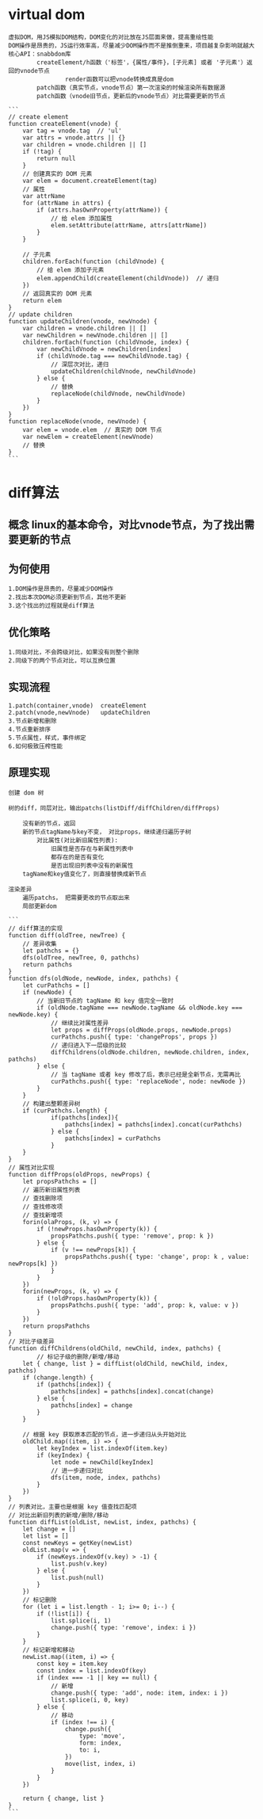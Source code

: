# virtual dom 
    虚拟DOM，用JS模拟DOM结构，DOM变化的对比放在JS层面来做，提高重绘性能
    DOM操作是昂贵的，JS运行效率高，尽量减少DOM操作而不是推倒重来，项目越复杂影响就越大
    核心API：snabbdom库
            createElement/h函数（'标签'，{属性/事件}，[子元素] 或者 '子元素'）返回的vnode节点
                    render函数可以把vnode转换成真是dom
            patch函数（真实节点，vnode节点）第一次渲染的时候渲染所有数据源
            patch函数（vnode旧节点，更新后的vnode节点）对比需要更新的节点

    ```
    // create element
    function createElement(vnode) {
        var tag = vnode.tag  // 'ul'
        var attrs = vnode.attrs || {}
        var children = vnode.children || []
        if (!tag) {
            return null
        }
        // 创建真实的 DOM 元素
        var elem = document.createElement(tag)
        // 属性
        var attrName
        for (attrName in attrs) {
            if (attrs.hasOwnProperty(attrName)) {
                // 给 elem 添加属性
                elem.setAttribute(attrName, attrs[attrName])
            }
        }

        // 子元素
        children.forEach(function (childVnode) {
            // 给 elem 添加子元素
            elem.appendChild(createElement(childVnode))  // 递归
        })
        // 返回真实的 DOM 元素
        return elem
    }
    // update children
    function updateChildren(vnode, newVnode) {
        var children = vnode.children || []
        var newChildren = newVnode.children || []
        children.forEach(function (childVnode, index) {
            var newChildVnode = newChildren[index]
            if (childVnode.tag === newChildVnode.tag) {
                // 深层次对比，递归
                updateChildren(childVnode, newChildVnode)
            } else {
                // 替换
                replaceNode(childVnode, newChildVnode)
            }
        })
    }
    function replaceNode(vnode, newVnode) {
        var elem = vnode.elem  // 真实的 DOM 节点
        var newElem = createElement(newVnode)
        // 替换
    }
    ```
# diff算法
  ## 概念 linux的基本命令，对比vnode节点，为了找出需要更新的节点
                
  ## 为何使用  
    1.DOM操作是昂贵的，尽量减少DOM操作
    2.找出本次DOM必须更新到节点，其他不更新
    3.这个找出的过程就是diff算法

  ## 优化策略
    1.同级对比，不会跨级对比，如果没有则整个删除
    2.同级下的两个节点对比，可以互换位置
  
  ## 实现流程 
    1.patch(container,vnode)  createElement
    2.patch(vnode,newVnode)   updateChildren
    3.节点新增和删除
    4.节点重新排序
    5.节点属性，样式，事件绑定
    6.如何极致压榨性能

  ## 原理实现
    创建 dom 树

    树的diff，同层对比，输出patchs(listDiff/diffChildren/diffProps)

        没有新的节点，返回
        新的节点tagName与key不变， 对比props，继续递归遍历子树
            对比属性(对比新旧属性列表):
                旧属性是否存在与新属性列表中
                都存在的是否有变化
                是否出现旧列表中没有的新属性
        tagName和key值变化了，则直接替换成新节点

    渲染差异
        遍历patchs， 把需要更改的节点取出来
        局部更新dom

    ```
    // diff算法的实现
    function diff(oldTree, newTree) {
        // 差异收集
        let pathchs = {}
        dfs(oldTree, newTree, 0, pathchs)
        return pathchs
    }
    function dfs(oldNode, newNode, index, pathchs) {
        let curPathchs = []
        if (newNode) {
            // 当新旧节点的 tagName 和 key 值完全一致时
            if (oldNode.tagName === newNode.tagName && oldNode.key === newNode.key) {
                // 继续比对属性差异
                let props = diffProps(oldNode.props, newNode.props)
                curPathchs.push({ type: 'changeProps', props })
                // 递归进入下一层级的比较
                diffChildrens(oldNode.children, newNode.children, index, pathchs)
            } else {
                // 当 tagName 或者 key 修改了后，表示已经是全新节点，无需再比
                curPathchs.push({ type: 'replaceNode', node: newNode })
            }
        }
        // 构建出整颗差异树
        if (curPathchs.length) {
                if(pathchs[index]){
                    pathchs[index] = pathchs[index].concat(curPathchs)
                } else {
                    pathchs[index] = curPathchs
                }
        }
    }
    // 属性对比实现
    function diffProps(oldProps, newProps) {
        let propsPathchs = []
        // 遍历新旧属性列表
        // 查找删除项
        // 查找修改项
        // 查找新增项
        forin(olaProps, (k, v) => {
            if (!newProps.hasOwnProperty(k)) {
                propsPathchs.push({ type: 'remove', prop: k })
            } else {
                if (v !== newProps[k]) {
                    propsPathchs.push({ type: 'change', prop: k , value: newProps[k] })
                }
            }
        })
        forin(newProps, (k, v) => {
            if (!oldProps.hasOwnProperty(k)) {
                propsPathchs.push({ type: 'add', prop: k, value: v })
            }
        })
        return propsPathchs
    }
    // 对比子级差异
    function diffChildrens(oldChild, newChild, index, pathchs) {
            // 标记子级的删除/新增/移动
        let { change, list } = diffList(oldChild, newChild, index, pathchs)
        if (change.length) {
            if (pathchs[index]) {
                pathchs[index] = pathchs[index].concat(change)
            } else {
                pathchs[index] = change
            }
        }

        // 根据 key 获取原本匹配的节点，进一步递归从头开始对比
        oldChild.map((item, i) => {
            let keyIndex = list.indexOf(item.key)
            if (keyIndex) {
                let node = newChild[keyIndex]
                // 进一步递归对比
                dfs(item, node, index, pathchs)
            }
        })
    }
    // 列表对比，主要也是根据 key 值查找匹配项
    // 对比出新旧列表的新增/删除/移动
    function diffList(oldList, newList, index, pathchs) {
        let change = []
        let list = []
        const newKeys = getKey(newList)
        oldList.map(v => {
            if (newKeys.indexOf(v.key) > -1) {
                list.push(v.key)
            } else {
                list.push(null)
            }
        })
        // 标记删除
        for (let i = list.length - 1; i>= 0; i--) {
            if (!list[i]) {
                list.splice(i, 1)
                change.push({ type: 'remove', index: i })
            }
        }
        // 标记新增和移动
        newList.map((item, i) => {
            const key = item.key
            const index = list.indexOf(key)
            if (index === -1 || key == null) {
                // 新增
                change.push({ type: 'add', node: item, index: i })
                list.splice(i, 0, key)
            } else {
                // 移动
                if (index !== i) {
                    change.push({
                        type: 'move',
                        form: index,
                        to: i,
                    })
                    move(list, index, i)
                }
            }
        })

        return { change, list }
    }
    ```
